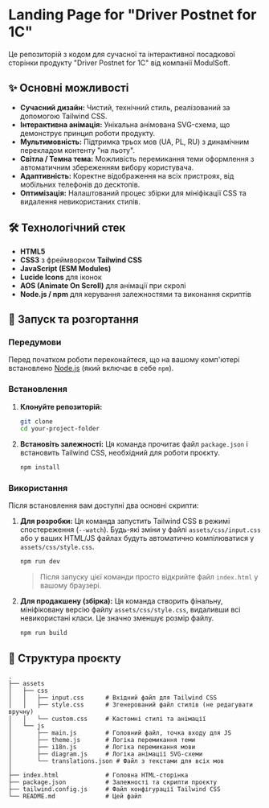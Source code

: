 # Landing Page for "Driver Postnet for 1C"

Це репозиторій з кодом для сучасної та інтерактивної посадкової сторінки продукту "Driver Postnet for 1C" від компанії ModulSoft.

## ✨ Основні можливості

-   **Сучасний дизайн:** Чистий, технічний стиль, реалізований за допомогою Tailwind CSS.
-   **Інтерактивна анімація:** Унікальна анімована SVG-схема, що демонструє принцип роботи продукту.
-   **Мультимовність:** Підтримка трьох мов (UA, PL, RU) з динамічним перекладом контенту "на льоту".
-   **Світла / Темна тема:** Можливість перемикання теми оформлення з автоматичним збереженням вибору користувача.
-   **Адаптивність:** Коректне відображення на всіх пристроях, від мобільних телефонів до десктопів.
-   **Оптимізація:** Налаштований процес збірки для мініфікації CSS та видалення невикористаних стилів.

## 🛠️ Технологічний стек

-   **HTML5**
-   **CSS3** з фреймворком **Tailwind CSS**
-   **JavaScript (ESM Modules)**
-   **Lucide Icons** для іконок
-   **AOS (Animate On Scroll)** для анімації при скролі
-   **Node.js / npm** для керування залежностями та виконання скриптів

## 🚀 Запуск та розгортання

### Передумови

Перед початком роботи переконайтеся, що на вашому комп'ютері встановлено [Node.js](https://nodejs.org/) (який включає в себе `npm`).

### Встановлення

1.  **Клонуйте репозиторій:**
    ```bash
    git clone 
    cd your-project-folder
    ```

2.  **Встановіть залежності:**
    Ця команда прочитає файл `package.json` і встановить Tailwind CSS, необхідний для роботи проєкту.
    ```bash
    npm install
    ```

### Використання

Після встановлення вам доступні два основні скрипти:

1.  **Для розробки:**
    Ця команда запустить Tailwind CSS в режимі спостереження (`--watch`). Будь-які зміни у файлі `assets/css/input.css` або у ваших HTML/JS файлах будуть автоматично компілюватися у `assets/css/style.css`.
    ```bash
    npm run dev
    ```
    > Після запуску цієї команди просто відкрийте файл `index.html` у вашому браузері.

2.  **Для продакшену (збірка):**
    Ця команда створить фінальну, мініфіковану версію файлу `assets/css/style.css`, видаливши всі невикористані класи. Це значно зменшує розмір файлу.
    ```bash
    npm run build
    ```

## 📁 Структура проєкту

```
.
├── assets
│   ├── css
│   │   ├── input.css      # Вхідний файл для Tailwind CSS
│   │   ├── style.css      # Згенерований файл стилів (не редагувати вручну)
│   │   └── custom.css     # Кастомні стилі та анімації
│   └── js
│       ├── main.js        # Головний файл, точка входу для JS
│       ├── theme.js       # Логіка перемикання теми
│       ├── i18n.js        # Логіка перемикання мови
│       ├── diagram.js     # Логіка анімації SVG-схеми
│       └── translations.json # Файл з текстами для всіх мов
│
├── index.html             # Головна HTML-сторінка
├── package.json           # Залежності та скрипти проєкту
├── tailwind.config.js     # Файл конфігурації Tailwind CSS
└── README.md              # Цей файл
```